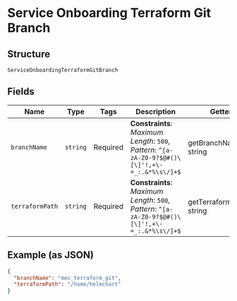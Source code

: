 
# Service Onboarding Terraform Git Branch

## Structure

`ServiceOnboardingTerraformGitBranch`

## Fields

| Name | Type | Tags | Description | Getter | Setter |
|  --- | --- | --- | --- | --- | --- |
| `branchName` | `string` | Required | **Constraints**: *Maximum Length*: `500`, *Pattern*: `^[a-zA-Z0-9?$@#()\[\]'!,+\-=_:.&*%\s\/]+$` | getBranchName(): string | setBranchName(string branchName): void |
| `terraformPath` | `string` | Required | **Constraints**: *Maximum Length*: `500`, *Pattern*: `^[a-zA-Z0-9?$@#()\[\]'!,+\-=_:.&*%\s\/]+$` | getTerraformPath(): string | setTerraformPath(string terraformPath): void |

## Example (as JSON)

```json
{
  "branchName": "mec_terraform_git",
  "terraformPath": "/home/helmchart"
}
```


